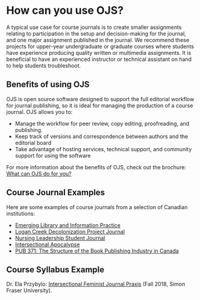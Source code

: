 # How can you use OJS?

A typical use case for course journals is to create smaller assignments relating to  participation in the setup and decision-making for the journal, and one major assignment published in the journal. We recommend these projects for upper-year undergraduate or graduate courses where students have experience producing quality written or multimedia assignments. It is beneficial to have an experienced instructor or technical assistant on hand to help students troubleshoot.

## Benefits of using OJS

OJS is open source software designed to support the full editorial workflow for journal publishing, so it is ideal for managing the production of a course journal. OJS allows you to:

* Manage the workflow for peer review, copy editing, proofreading, and publishing.
* Keep track of versions and correspondence between authors and the editorial board
* Take advantage of hosting services, technical support, and community support for using the software

For more information about the benefits of OJS, check out the brochure: [What can OJS do for you?](https://pkp.sfu.ca/wp-content/uploads/2014/04/OJS-Brochure.pdf)

## Course Journal Examples

Here are some examples of course journals from a selection of Canadian institutions:

* [Emerging Library and Information Practice](https://ojs.lib.uwo.ca/index.php/elip/)
* [Logan Creek Decolonization Project Journal](https://journals.kpu.ca/index.php/LCDP)
* [Nursing Leadership Student Journal](https://journals.kpu.ca/index.php/nlsj)
* [Intersectional Apocalypse](https://journals.lib.sfu.ca/index.php/ifj)
* [PUB 371: The Structure of the Book Publishing Industry in Canada](https://course-journals.lib.sfu.ca/index.php/pub371)

## Course Syllabus Example

Dr. Ela Przybylo: [Intersectional Feminist Journal Praxis](https://przybyloela.files.wordpress.com/2018/09/intersectional-feminist-journal-praxis-syllabus.pdf) (Fall 2018, Simon Fraser University).
